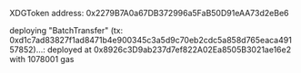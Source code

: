 XDGToken address:
0x2279B7A0a67DB372996a5FaB50D91eAA73d2eBe6

deploying "BatchTransfer" (tx: 0xd1c7ad83827f1ad8471b4e900345c3a5d9c70eb2cdc5a858d765eaca49157852)...: deployed at 0x8926c3D9ab237d7ef822A02Ea8505B3021ae16e2 with 1078001 gas
